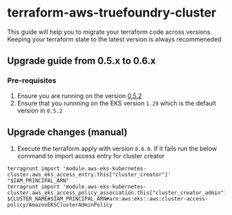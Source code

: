# terraform-aws-truefoundry-cluster
This guide will help you to migrate your terraform code across versions. Keeping your terraform state to the latest version is always recommeneded

## Upgrade guide from 0.5.x to 0.6.x

### Pre-requisites
1. Ensure you are running on the version [0.5.2](https://github.com/truefoundry/terraform-aws-truefoundry-cluster/releases/tag/v0.5.2)
2. Ensure that you runnning on the EKS version `1.29` which is the default version in `0.5.2`

## Upgrade changes (manual)
1. Execute the terraform apply with version `0.6.0`. If it fails run the below command to import access entry for cluster creator
```
terragrunt import 'module.aws-eks-kubernetes-cluster.aws_eks_access_entry.this["cluster_creator"]' "$IAM_PRINCIPAL_ARN"
terragrunt import 'module.aws-eks-kubernetes-cluster.aws_eks_access_policy_association.this["cluster_creator_admin"]' $CLUSTER_NAME#$IAM_PRINCIPAL_ARN#arn:aws:eks::aws:cluster-access-policy/AmazonEKSClusterAdminPolicy
```
